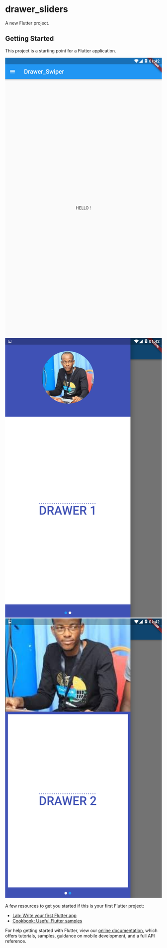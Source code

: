 # drawer_sliders

A new Flutter project.

## Getting Started

This project is a starting point for a Flutter application.

<img src="Screenshot_2019-12-17-01-42-42.png">
<img src="Screenshot_2019-12-17-01-42-48.png">
<img src="Screenshot_2019-12-17-01-42-54.png">

A few resources to get you started if this is your first Flutter project:

- [Lab: Write your first Flutter app](https://flutter.dev/docs/get-started/codelab)
- [Cookbook: Useful Flutter samples](https://flutter.dev/docs/cookbook)

For help getting started with Flutter, view our
[online documentation](https://flutter.dev/docs), which offers tutorials,
samples, guidance on mobile development, and a full API reference.
